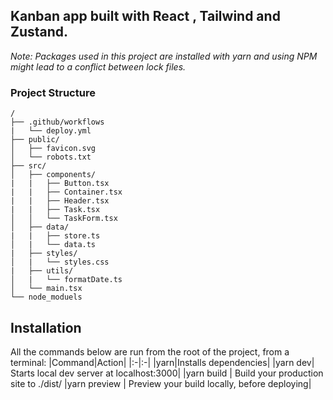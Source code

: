## Kanban app built with React , Tailwind and Zustand.

_Note: Packages used in this project are installed with yarn and using NPM might lead to a conflict between lock files._

### Project Structure
```
/
├── .github/workflows
|   └── deploy.yml
├── public/
│   ├── favicon.svg
│   └── robots.txt
├── src/
│   ├── components/
|   |   ├── Button.tsx
|   |   ├── Container.tsx
|   |   ├── Header.tsx
|   |   ├── Task.tsx
│   │   └── TaskForm.tsx
│   ├── data/
|   |   ├── store.ts
│   |   └── data.ts
|   ├── styles/
│   |   └── styles.css
|   ├── utils/
│   |   └── formatDate.ts
│   └── main.tsx
└── node_moduels
```
## Installation
All the commands below are run from the root of the project, from a terminal:
|Command|Action|
|:-|:-|
|yarn|Installs dependencies|
|yarn dev| Starts local dev server at localhost:3000| 
|yarn build | Build your production site to ./dist/
|yarn preview | Preview your build locally, before deploying|

